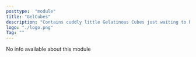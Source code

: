 ```yaml
---
posttype:  "module"  
title: "GelCubes"
description: "Contains cuddly little Gelatinous Cubes just waiting to bounce around merrily in the world!"
logo: "./logo.png"
Tag: ""
---
```

No info available about this module
